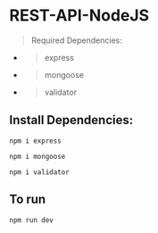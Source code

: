 ﻿# REST-API-NodeJS


> Required  Dependencies:
- > express
- > mongoose
- > validator

## Install Dependencies:
```
npm i express
```
```
npm i mongoose
```
```
npm i validator
```

## To run
```
npm run dev
```
